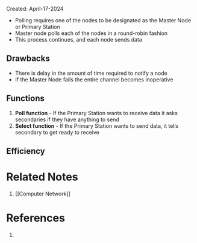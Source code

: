 Created: April-17-2024

- Polling requires one of the nodes to be designated as the Master Node or Primary Station
- Master node polls each of the nodes in a round-robin fashion
- This process continues, and each node sends data
## Drawbacks

- There is delay in the amount of time required to notify a node
- If the Master Node fails the entire channel becomes inoperative
## Functions

1. **Poll function** - If the Primary Station wants to receive data it asks secondaries if they have anything to send
2. **Select function** - If the Primary Station wants to send data, it tells secondary to get ready to receive
## Efficiency



# Related Notes

1. [[Computer Network]]
# References

1. 